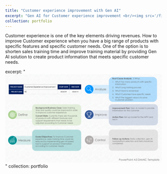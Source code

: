 ```yaml
---
title: "Customer experience improvement with Gen AI"
excerpt: "Gen AI for Customer experience improvement <br/><img src='/files/A3-DMAIC.pdf'>"
collection: portfolio
---
```

Customer experience is one of the key elements driving revenues. How to improve Customer experience when you have a big range of products with specific features and specific customer needs. One of the option is to shorten sales training time and improve training material by providing Gen AI solution to create product information that meets specific customer needs. 

excerpt: "<br/><img src='/files/A3-DMAIC.pdf'>"
collection: portfolio
